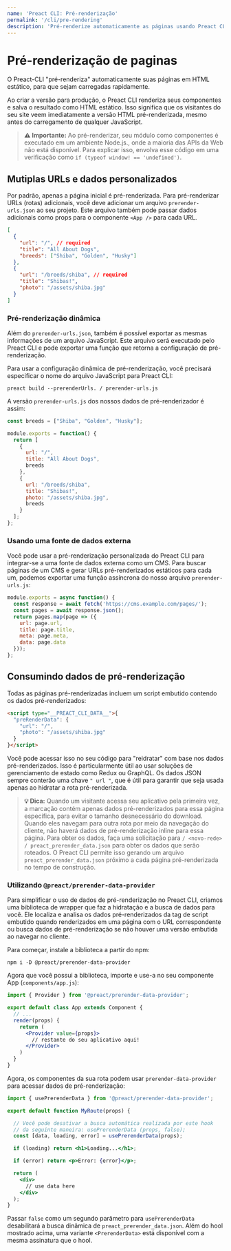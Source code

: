 ```yaml
---
name: 'Preact CLI: Pré-renderização'
permalink: '/cli/pre-rendering'
description: 'Pré-renderize automaticamente as páginas usando Preact CLI.'
---
```


# Pré-renderização de paginas

O Preact-CLI "pré-renderiza" automaticamente suas páginas em HTML estático, para que sejam carregadas rapidamente.

Ao criar a versão para produção, o Preact CLI renderiza seus componentes e salva o resultado como HTML estático. Isso significa que os visitantes do seu site veem imediatamente a versão HTML pré-renderizada, mesmo antes do carregamento de qualquer JavaScript.

> **⚠️ Importante:** Ao pré-renderizar, seu módulo como componentes é executado em um ambiente Node.js., onde a maioria das APIs da Web não está disponível. Para explicar isso, envolva esse código em uma verificação como `if (typeof window! == 'undefined')`.

## Mutiplas URLs e dados personalizados

Por padrão, apenas a página inicial é pré-renderizada. Para pré-renderizar URLs (rotas) adicionais, você deve adicionar um arquivo `prerender-urls.json` ao seu projeto. Este arquivo também pode passar dados adicionais como props para o componente `<App />` para cada URL.

```json
[
  {
    "url": "/", // required
    "title": "All About Dogs",
    "breeds": ["Shiba", "Golden", "Husky"]
  },
  {
    "url": "/breeds/shiba", // required
    "title": "Shibas!",
    "photo": "/assets/shiba.jpg"
  }
]
```

### Pré-renderização dinâmica

Além do `prerender-urls.json`, também é possível exportar as mesmas informações de um arquivo JavaScript. Este arquivo será executado pelo Preact CLI e pode exportar uma função que retorna a configuração de pré-renderização.

Para usar a configuração dinâmica de pré-renderização, você precisará especificar o nome do arquivo JavaScript para Preact CLI:

`preact build --prerenderUrls. / prerender-urls.js`

A versão `prerender-urls.js` dos nossos dados de pré-renderizador é assim:

```js
const breeds = ["Shiba", "Golden", "Husky"];

module.exports = function() {
  return [
    {
      url: "/",
      title: "All About Dogs",
      breeds
    },
    {
      url: "/breeds/shiba",
      title: "Shibas!",
      photo: "/assets/shiba.jpg",
      breeds
    }
  ];
};
```

### Usando uma fonte de dados externa

Você pode usar a pré-renderização personalizada do Preact CLI para integrar-se a uma fonte de dados externa como um CMS. Para buscar páginas de um CMS e gerar URLs pré-renderizados estáticos para cada um, podemos exportar uma função assíncrona do nosso arquivo `prerender-urls.js`:

```js
module.exports = async function() {
  const response = await fetch('https://cms.example.com/pages/');
  const pages = await response.json();
  return pages.map(page => ({
    url: page.url,
    title: page.title,
    meta: page.meta,
    data: page.data
  }));
};
```

## Consumindo dados de pré-renderização

Todas as páginas pré-renderizadas incluem um script embutido contendo os dados pré-renderizados:

```html
<script type="__PREACT_CLI_DATA__">{
  "preRenderData": {
    "url": "/",
    "photo": "/assets/shiba.jpg"
  }
}</script>
```

Você pode acessar isso no seu código para "reidratar" com base nos dados pré-renderizados. Isso é particularmente útil ao usar soluções de gerenciamento de estado como Redux ou GraphQL. Os dados JSON sempre conterão uma chave `" url "`, que é útil para garantir que seja usada apenas ao hidratar a rota pré-renderizada.

> **💡 Dica:** Quando um visitante acessa seu aplicativo pela primeira vez, a marcação contém apenas dados pré-renderizados para essa página específica, para evitar o tamanho desnecessário do download. Quando eles navegam para outra rota por meio da navegação do cliente, não haverá dados de pré-renderização inline para essa página. Para obter os dados, faça uma solicitação para `/ <novo-rede> / preact_prerender_data.json` para obter os dados que serão roteados. O Preact CLI permite isso gerando um arquivo `preact_prerender_data.json` próximo a cada página pré-renderizada no tempo de construção.

### Utilizando `@preact/prerender-data-provider`

Para simplificar o uso de dados de pré-renderização no Preact CLI, criamos uma biblioteca de wrapper que faz a hidratação e a busca de dados para você. Ele localiza e analisa os dados pré-renderizados da tag de script embutido quando renderizados em uma página com o URL correspondente ou busca dados de pré-renderização se não houver uma versão embutida ao navegar no cliente.

Para começar, instale a biblioteca a partir do npm:

`npm i -D @preact/prerender-data-provider`

Agora que você possui a biblioteca, importe e use-a no seu componente App (`components/app.js`):

```jsx
import { Provider } from '@preact/prerender-data-provider';

export default class App extends Component {
  // ...
  render(props) {
    return (
      <Provider value={props}>
        // restante do seu aplicativo aqui!
      </Provider>
    )
  }
}
```

Agora, os componentes da sua rota podem usar `prerender-data-provider` para acessar dados de pré-renderização:

```jsx
import { usePrerenderData } from '@preact/prerender-data-provider';

export default function MyRoute(props) {

  // Você pode desativar a busca automática realizada por este hook
  // da seguinte maneira: usePrerenderData (props, false);
  const [data, loading, error] = usePrerenderData(props);

  if (loading) return <h1>Loading...</h1>;

  if (error) return <p>Error: {error}</p>;

  return (
    <div>
      // use data here
    </div>
  );
}
```

Passar `false` como um segundo parâmetro para `usePrerenderData` desabilitará a busca dinâmica de `preact_prerender_data.json`. Além do hool mostrado acima, uma variante `<PrerenderData>` está disponível com a mesma assinatura que o hool.
